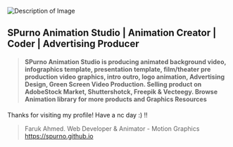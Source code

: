 ![Description of Image](https://spurno.github.io/images/bio.jpg)
## SPurno Animation Studio | Animation Creator | Coder | Advertising Producer

> #### SPurno Animation Studio is producing animated background video, infographics template, presentation template, film/theater pre production video graphics, intro outro, logo animation, Advertising Design, Green Screen Video Production. Selling product on AdobeStock Market, Shuttershotck, Freepik & Vecteegy. Browse Animation library for more products and Graphics Resources


Thanks for visiting my profile! Have a nc day :) !! 
> Faruk Ahmed.
Web Developer & Animator - Motion Graphics
https://spurno.github.io
